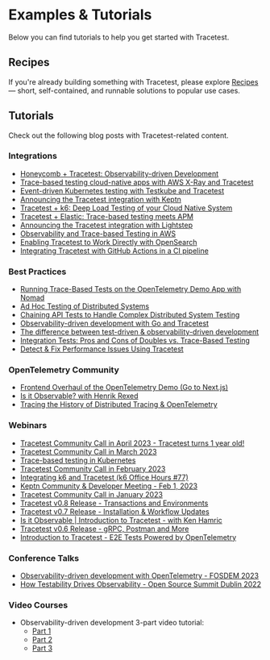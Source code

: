# Examples & Tutorials

Below you can find tutorials to help you get started with Tracetest.

## Recipes

If you're already building something with Tracetest, please explore [Recipes](./recipes.md) — short, self-contained, and runnable solutions to popular use cases.

## Tutorials

Check out the following blog posts with Tracetest-related content.

### Integrations

- [Honeycomb + Tracetest: Observability-driven Development](https://tracetest.io/blog/honeycomb-tracetest-observability-driven-development)
- [Trace-based testing cloud-native apps with AWS X-Ray and Tracetest](https://tracetest.io/blog/trace-based-testing-cloud-native-apps-with-aws-x-ray-and-tracetest)
- [Event-driven Kubernetes testing with Testkube and Tracetest](https://tracetest.io/blog/event-driven-kubernetes-testing-with-testkube-and-tracetest)
- [Announcing the Tracetest integration with Keptn](https://tracetest.io/blog/announcing-the-tracetest-integration-with-keptn-the-control-plane-for-cloud-native-application-life-cycle-orchestration)
- [Tracetest + k6: Deep Load Testing of your Cloud Native System](https://tracetest.io/blog/announcing-the-tracetest-integration-with-k6-deep-load-testing-of-your-cloud-native-system)
- [Tracetest + Elastic: Trace-based testing meets APM](https://tracetest.io/blog/tracetest-integration-elastic-trace-based-testing-application-performance-monitoring)
- [Announcing the Tracetest integration with Lightstep](https://tracetest.io/blog/tracetest-integration-with-lightstep)
- [Observability and Trace-based Testing in AWS](https://tracetest.io/blog/observability-trace-based-testing-aws-serverless-opensearch-tracetest)
- [Enabling Tracetest to Work Directly with OpenSearch](https://tracetest.io/blog/tracetest-opensearch-integration)
- [Integrating Tracetest with GitHub Actions in a CI pipeline](https://tracetest.io/blog/integrating-tracetest-with-github-actions-in-a-ci-pipeline)

### Best Practices

- [Running Trace-Based Tests on the OpenTelemetry Demo App with Nomad](https://tracetest.io/blog/tracetest-in-action-running-trace-based-tests-on-the-opentelemetry-demo-app-with-nomad)
- [Ad Hoc Testing of Distributed Systems](https://tracetest.io/blog/ad-hoc-testing-of-distributed-systems)
- [Chaining API Tests to Handle Complex Distributed System Testing](https://tracetest.io/blog/chaining-api-tests-to-handle-complex-distributed-system-testing)
- [Observability-driven development with Go and Tracetest](https://tracetest.io/blog/observability-driven-development-with-go-and-tracetest)
- [The difference between test-driven & observability-driven development](https://tracetest.io/blog/the-difference-between-tdd-and-odd)
- [Integration Tests: Pros and Cons of Doubles vs. Trace-Based Testing](https://tracetest.io/blog/integration-tests-pros-and-cons-of-doubles-vs-trace-based-testing)
- [Detect & Fix Performance Issues Using Tracetest](https://tracetest.io/blog/detect-fix-performance-issues-using-tracetest)

### OpenTelemetry Community

- [Frontend Overhaul of the OpenTelemetry Demo (Go to Next.js)](https://tracetest.io/blog/frontend-overhaul-opentelemetry-demo)
- [Is it Observable? with Henrik Rexed](https://tracetest.io/blog/is-it-observable-with-henrik-rexed)
- [Tracing the History of Distributed Tracing & OpenTelemetry](https://tracetest.io/blog/tracing-the-history-of-distributed-tracing-opentelemetry)

### Webinars

- [Tracetest Community Call in April 2023 - Tracetest turns 1 year old!](https://www.youtube.com/watch?v=OrstjSvMFio)
- [Tracetest Community Call in March 2023](https://www.youtube.com/watch?v=U_94bEptrrE)
- [Trace-based testing in Kubernetes](https://www.youtube.com/watch?v=nAp3zYgykok)
- [Tracetest Community Call in February 2023](https://www.youtube.com/watch?v=v0lgw6t58YA)
- [Integrating k6 and Tracetest (k6 Office Hours #77)](https://www.youtube.com/watch?v=Dog70D7aVyg)
- [Keptn Community & Developer Meeting - Feb 1, 2023](https://youtu.be/-9X3XTdGK_s?t=767)
- [Tracetest Community Call in January 2023](https://www.youtube.com/watch?v=n5ESTR8vpH8)
- [Tracetest v0.8 Release - Transactions and Environments](https://www.youtube.com/watch?v=mp7f4RVi97g)
- [Tracetest v0.7 Release - Installation & Workflow Updates](https://www.youtube.com/watch?v=iqGYysqNQNk)
- [Is it Observable | Introduction to Tracetest - with Ken Hamric](https://www.youtube.com/watch?v=xj7tS2owRvk)
- [Tracetest v0.6 Release - gRPC, Postman and More](https://www.youtube.com/watch?v=xpEKHK5VXB0)
- [Introduction to Tracetest - E2E Tests Powered by OpenTelemetry](https://youtu.be/mqwJRxqBNCg)

### Conference Talks

- [Observability-driven development with OpenTelemetry - FOSDEM 2023](https://2023.fosdem.sojourner.rocks/event/14490)
- [How Testability Drives Observability - Open Source Summit Dublin 2022](https://www.youtube.com/watch?v=x5sQg4MNFxI)

### Video Courses

- Observability-driven development 3-part video tutorial:
  - [Part 1](https://www.youtube.com/watch?v=LXVBnPqxspY)
  - [Part 2](https://www.youtube.com/watch?v=gLl_QmIU7UA)
  - [Part 3](https://www.youtube.com/watch?v=lHMDDyAtxWE)
